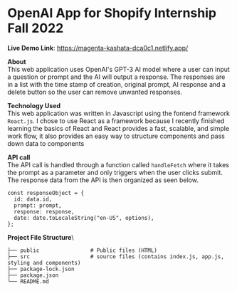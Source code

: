 # OpenAI App for Shopify Internship Fall 2022

**Live Demo Link**: https://magenta-kashata-dca0c1.netlify.app/

**About**\
This web application uses OpenAI's GPT-3 AI model where a user can input a question or prompt and the AI will output a response. The responses are in a list with the time stamp of creation, original prompt, AI response and a delete button so the user can remove unwanted responses.

**Technology Used**\
This web application was written in Javascript using the fontend framework `React.js`. I chose to use React as a framework because I recently finished learning the basics of React and React provides a fast, scalable, and simple work flow, it also provides an easy way to structure components and pass down data to components

**API call**\
The API call is handled through a function called `handleFetch` where it takes the prompt as a parameter and only triggers when the user clicks submit. The response data from the API is then organized as seen below. 
```
const responseObject = {
  id: data.id,
  prompt: prompt,
  response: response,
  date: date.toLocaleString("en-US", options),
};
```
**Project File Structure**\
```
├── public                # Public files (HTML)
├── src                   # source files (contains index.js, app.js, styling and components)
├── package-lock.json
├── package.json
└── README.md
```
